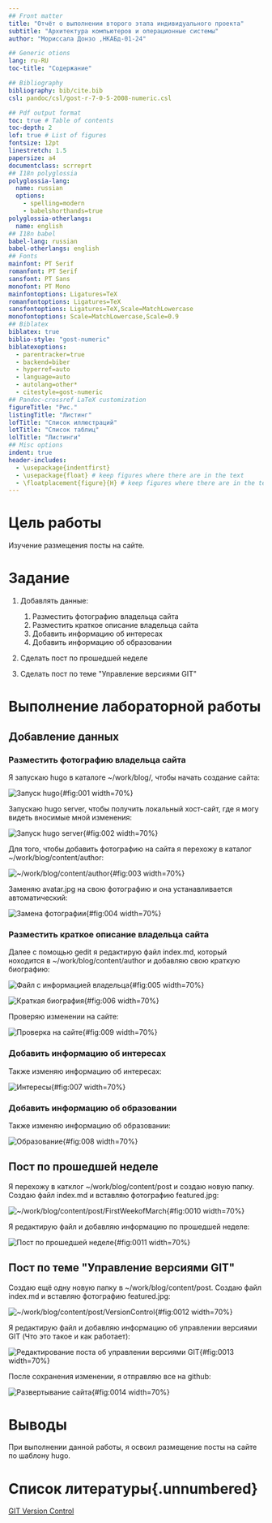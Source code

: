 ```yaml
---
## Front matter
title: "Отчёт о выполнении второго этапа индивидуального проекта"
subtitle: "Архитектура компьютеров и операционные системы"
author: "Мориссала Донзо ,НКАБд-01-24"

## Generic otions
lang: ru-RU
toc-title: "Содержание"

## Bibliography
bibliography: bib/cite.bib
csl: pandoc/csl/gost-r-7-0-5-2008-numeric.csl

## Pdf output format
toc: true # Table of contents
toc-depth: 2
lof: true # List of figures
fontsize: 12pt
linestretch: 1.5
papersize: a4
documentclass: scrreprt
## I18n polyglossia
polyglossia-lang:
  name: russian
  options:
	- spelling=modern
	- babelshorthands=true
polyglossia-otherlangs:
  name: english
## I18n babel
babel-lang: russian
babel-otherlangs: english
## Fonts
mainfont: PT Serif
romanfont: PT Serif
sansfont: PT Sans
monofont: PT Mono
mainfontoptions: Ligatures=TeX
romanfontoptions: Ligatures=TeX
sansfontoptions: Ligatures=TeX,Scale=MatchLowercase
monofontoptions: Scale=MatchLowercase,Scale=0.9
## Biblatex
biblatex: true
biblio-style: "gost-numeric"
biblatexoptions:
  - parentracker=true
  - backend=biber
  - hyperref=auto
  - language=auto
  - autolang=other*
  - citestyle=gost-numeric
## Pandoc-crossref LaTeX customization
figureTitle: "Рис."
listingTitle: "Листинг"
lofTitle: "Список иллюстраций"
lotTitle: "Список таблиц"
lolTitle: "Листинги"
## Misc options
indent: true
header-includes:
  - \usepackage{indentfirst}
  - \usepackage{float} # keep figures where there are in the text
  - \floatplacement{figure}{H} # keep figures where there are in the text
---
```


# Цель работы

Изучение размещения посты на сайте.

# Задание

1. Добавлять данные:
   1. Разместить фотографию владельца сайта
   2. Разместить краткое описание владельца сайта
   3. Добавить информацию об интересах
   4. Добавить информацию об образовании
   
2. Сделать пост по прошедшей неделе
3. Сделать пост по теме "Управление версиями GIT" 

# Выполнение лабораторной работы

## Добавление данных

### Разместить фотографию владельца сайта

Я запускаю hugo в каталоге ~/work/blog/, чтобы начать создание сайта:

![Запуск hugo](image/1.png){#fig:001 width=70%}

Запускаю hugo server, чтобы получить локальный хост-сайт, где я могу видеть вносимые мной изменения: 

![Запуск hugo server](image/2.png){#fig:002 width=70%}

Для того, чтобы добавить фотографию на сайта я перехожу в каталог ~/work/blog/content/author:

![~/work/blog/content/author](image/3.png){#fig:003 width=70%}

Заменяю avatar.jpg на свою фотографию и она устанавливается автоматический:

![Замена фотографии](image/4.png){#fig:004 width=70%}

### Разместить краткое описание владельца сайта

Далее с помощью gedit я редактирую файл index.md, который ноходится в ~/work/blog/content/author и добавляю свою краткую биографию:

![Файл с информацией владельца](image/5.png){#fig:005 width=70%}

![Краткая биография](image/5_1.png){#fig:006 width=70%}


Проверяю изменении на сайте:

![Проверка на сайте](image/6.png){#fig:009 width=70%}

### Добавить информацию об интересах

Также изменяю информацию об интересах:

![Интересы](image/7.png){#fig:007 width=70%}

### Добавить информацию об образовании

Также изменяю информацию об образовании:

![Образование](image/8.png){#fig:008 width=70%}

## Пост по прошедшей неделе

Я перехожу в катклог ~/work/blog/content/post и создаю новую папку. Создаю файл index.md и вставляю фотографию featured.jpg:

![~/work/blog/content/post/FirstWeekofMarch](image/9.png){#fig:0010 width=70%}

Я редактирую файл и добавляю информацию по прошедшей неделе:

![Пост по прошедшей неделе](image/10.png){#fig:0011 width=70%}

## Пост по теме "Управление версиями GIT"

Создаю ещё одну новую папку в ~/work/blog/content/post. Создаю файл index.md и вставляю фотографию featured.jpg:

![~/work/blog/content/post/VersionControl](image/11.png){#fig:0012 width=70%}

Я редактирую файл и добавляю информацию об управлении версиями GIT (Что это такое и как работает):

![Редактирование поста об управлении версиями GIT](image/12.png){#fig:0013 width=70%}

После сохранения изменении, я отправляю все на github:

![Развертывание сайта](image/13.png){#fig:0014 width=70%}

# Выводы

При выполнении данной работы, я освоил размещение посты на сайте по шаблону hugo.

# Список литературы{.unnumbered}

[GIT Version Control](https://git-scm.com/book/en/v2/Getting-Started-About-Version-Control)
